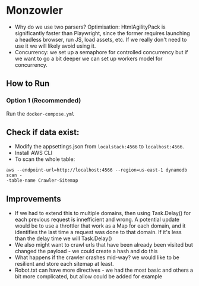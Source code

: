 # Monzowler

- Why do we use two parsers? Optimisation: HtmlAgilityPack is significantly faster than Playwright, since the former requires launching a headless browser, run JS, load assets, etc. If we really don't need to use it we will likely avoid using it. 
- Concurrency: we set up a semaphore for controlled concurrency but if we want to go a bit deeper we can set up workers model for concurrency. 

## How to Run

### Option 1 (Recommended)

Run the `docker-compose.yml` 

## Check if data exist:
- Modify the appsettings.json from `localstack:4566` to `localhost:4566`. 
- Install AWS CLI
- To scan the whole table:
```curl
aws --endpoint-url=http://localhost:4566 --region=us-east-1 dynamodb scan -
-table-name Crawler-Sitemap
```

## Improvements

- If we had to extend this to multiple domains, then using Task.Delay() for each previous request is innefficient and wrong. A potential update would be to use a throttler that work as a Map for each domain, and it identifies the last time a request was done to that domain. If it's less than the delay time we will Task.Delay() 
- We also might want to crawl urls that have been already been visited but changed the payload - we could create a hash and do this
- What happens if the crawler crashes mid-way? we would like to be resilient and store each sitemap at least. 
- Robot.txt can have more directives - we had the most basic and others a bit more complicated, but allow could be added for example